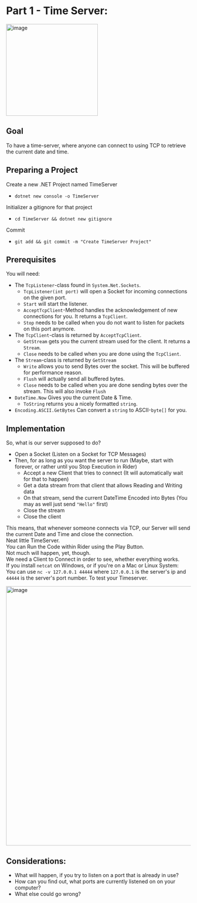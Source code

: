 # Part 1 - Time Server:

<img width="250" alt="image" src="https://user-images.githubusercontent.com/7360266/115594022-8cdd9e00-a2d5-11eb-8dd3-d9ec6b7ba7c6.png">


## Goal
To have a time-server, where anyone can connect to using TCP to retrieve the current date and time.

## Preparing a Project

Create a new .NET Project named TimeServer
- `dotnet new console -o TimeServer`

Initializer a gitignore for that project
- `cd TimeServer && dotnet new gitignore`

Commit
- `git add && git commit -m "Create TimeServer Project"`

## Prerequisites
You will need: 
- The `TcpListener`-class found in `System.Net.Sockets`.
  - `TcpListener(int port)` will open a Socket for incoming connections on the given port.
  - `Start` will start the listener.
  - `AcceptTcpClient`-Method handles the acknowledgement of new connections for you. It returns a `TcpClient`.
  - `Stop` needs to be called when you do not want to listen for packets on this port anymore.
- The `TcpClient`-class is returned by `AcceptTcpClient`.
  - `GetStream` gets you the current stream used for the client. It returns a `Stream`.
  - `Close` needs to be called when you are done using the `TcpClient`.
- The `Stream`-class is returned by `GetStream`
  - `Write` allows you to send Bytes over the socket. This will be buffered for performance reason.
  - `Flush` will actually send all buffered bytes.
  - `Close` needs to be called when you are done sending bytes over the stream. This will also invoke `Flush`
- `DateTime.Now` Gives you the current Date & Time.
  - `ToString` returns you a nicely formatted `string`.
- `Encoding.ASCII.GetBytes` Can convert a `string` to ASCII-`byte[]` for you.

## Implementation
So, what is our server supposed to do?
- Open a Socket (Listen on a Socket for TCP Messages)
- Then, for as long as you want the server to run (Maybe, start with forever, or rather until you Stop Execution in Rider)
  - Accept a new Client that tries to connect (It will automatically wait for that to happen)
  - Get a data stream from that client that allows Reading and Writing data
  - On that stream, send the current DateTime Encoded into Bytes (You may as well just send `"Hello"` first)
  - Close the stream
  - Close the client

This means, that whenever someone connects via TCP, our Server will send the current Date and Time and close the connection.\
Neat little TimeServer.\
You can Run the Code within Rider using the Play Button.\
Not much will happen, yet, though.\
We need a Client to Connect in order to see, whether everything works.\
If you install `netcat` on Windows, or if you're on a Mac or Linux System:\
You can use `nc -v 127.0.0.1 44444` where `127.0.0.1` is the server's ip and `44444` is the server's port number.
To test your Timeserver.

<img width="706" alt="image" src="https://user-images.githubusercontent.com/7360266/115593725-28224380-a2d5-11eb-9541-548f4f52ce16.png">


## Considerations:
- What will happen, if you try to listen on a port that is already in use?
- How can you find out, what ports are currently listened on on your computer?
- What else could go wrong?
